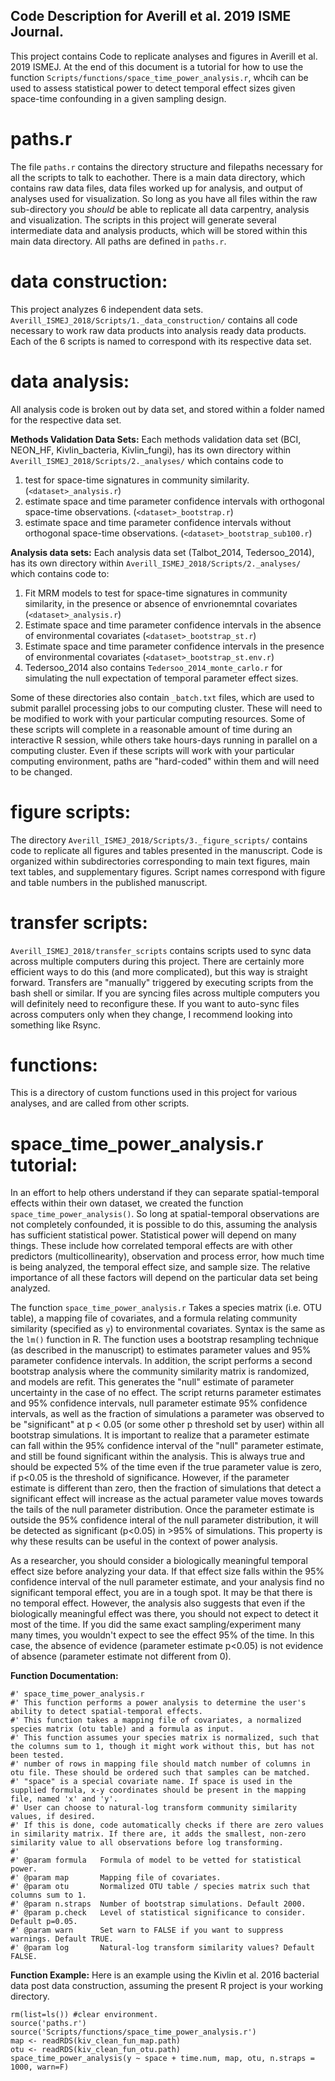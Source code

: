 ## Code Description for Averill et al. 2019 ISME Journal.

This project contains Code to replicate analyses and figures in Averill et al. 2019 ISMEJ. At the end of this document is a tutorial for how to use the function `Scripts/functions/space_time_power_analysis.r`, whcih can be used to assess statistical power to detect temporal effect sizes given space-time confounding in a given sampling design.

# paths.r

The file `paths.r` contains the directory structure and filepaths necessary for all the scripts to talk to eachother. There is a main data directory, which contains raw data files, data files worked up for analysis, and output of analyses used for visualization. So long as you have all files within the raw sub-directory you *should* be able to replicate all data carpentry, analysis and visualization. The scripts in this project will generate several intermediate data and analysis products, which will be stored within this main data directory. All paths are defined in `paths.r`.

# data construction: 
This project analyzes 6 independent data sets. `Averill_ISMEJ_2018/Scripts/1._data_construction/` contains all code necessary to work raw data products into analysis ready data products. Each of the 6 scripts is named to correspond with its respective data set.

# data analysis: 
All analysis code is broken out by data set, and stored within a folder named for the respective data set.

**Methods Validation Data Sets:** Each methods validation data set (BCI, NEON_HF, Kivlin_bacteria, Kivlin_fungi), has its own directory within `Averill_ISMEJ_2018/Scripts/2._analyses/` which contains code to 

1. test for space-time signatures in community similarity. (`<dataset>_analysis.r`)
2. estimate space and time parameter confidence intervals with orthogonal space-time observations. (`<dataset>_bootstrap.r`)
3. estimate space and time parameter confidence intervals without orthogonal space-time observations. (`<dataset>_bootstrap_sub100.r`)

**Analysis data sets:** Each analysis data set (Talbot_2014, Tedersoo_2014), has its own directory within `Averill_ISMEJ_2018/Scripts/2._analyses/` which contains code to:

1. Fit MRM models to test for space-time signatures in community similarity, in the presence or absence of envrionemntal covariates (`<dataset>_analysis.r`)
2. Estimate space and time parameter confidence intervals in the absence of environmental covariates (`<dataset>_bootstrap_st.r`)
3. Estimate space and time parameter confidence intervals in the presence of environmental covariates (`<dataset>_bootstrap_st.env.r`)
4. Tedersoo_2014 also contains `Tedersoo_2014_monte_carlo.r` for simulating the null expectation of temporal parameter effect sizes.

Some of these directories also contain `_batch.txt` files, which are used to submit parallel processing jobs to our computing cluster. These will need to be modified to work with your particular computing resources. Some of these scripts will complete in a reasonable amount of time during an interactive R session, while others take hours-days running in parallel on a computing cluster. Even if these scripts will work with your particular computing environment, paths are "hard-coded" within them and will need to be changed.

# figure scripts:
The directory `Averill_ISMEJ_2018/Scripts/3._figure_scripts/` contains code to replicate all figures and tables presented in the manuscript. Code is organized within subdirectories corresponding to main text figures, main text tables, and supplementary figures. Script names correspond with figure and table numbers in the published manuscript.

# transfer scripts:
`Averill_ISMEJ_2018/transfer_scripts` contains scripts used to sync data across multiple computers during this project. There are certainly more efficient ways to do this (and more complicated), but this way is straight forward. Transfers are "manually" triggered by executing scripts from the bash shell or similar. If you are syncing files across multiple computers you will definitely need to reconfigure these. If you want to auto-sync files across computers only when they change, I recommend looking into something like Rsync.

# functions:
This is a directory of custom functions used in this project for various analyses, and are called from other scripts.

# space_time_power_analysis.r tutorial:
In an effort to help others understand if they can separate spatial-temporal effects within their own dataset, we created the function `space_time_power_analysis()`. So long at spatial-temporal observations are not completely confounded, it is possible to do this, assuming the analysis has sufficient statistical power. Statistical power will depend on many things. These include how correlated temporal effects are with other predictors (multicollinearity), observation and process error, how much time is being analyzed, the temporal effect size, and sample size. The relative importance of all these factors will depend on the particular data set being analyzed.

The function `space_time_power_analysis.r` Takes a species matrix (i.e. OTU table), a mapping file of covariates, and a formula relating community similarity (specified as `y`) to environmental covariates. Syntax is the same as the `lm()` function in R. The function uses a bootstrap resampling technique (as described in the manuscript) to estimates parameter values and 95% parameter confidence intervals. In addition, the script performs a second bootstrap analysis where the community similarity matrix is randomized, and models are refit. This generates the "null" estimate of parameter uncertainty in the case of no effect. The script returns parameter estimates and 95% confidence intervals, null parameter estimate 95% confidence intervals, as well as the fraction of simulations a parameter was observed to be "significant" at p < 0.05 (or some other p threshold set by user) within all bootstrap simulations. It is important to realize that a parameter estimate can fall within the 95% confidence interval of the "null" parameter estimate, and still be found significant within the analysis. This is always true and should be expected 5% of the time even if the true parameter value is zero, if p<0.05 is the threshold of significance. However, if the parameter estimate is different than zero, then the fraction of simulations that detect a significant effect will increase as the actual parameter value moves towards the tails of the null parameter distribution. Once the parameter estimate is outside the 95% confidence interal of the null parameter distribution, it will be detected as significant (p<0.05) in >95% of simulations. This property is why these results can be useful in the context of power analysis.

As a researcher, you should consider a biologically meaningful temporal effect size before analyzing your data. If that effect size falls within the 95% confidence interval of the null parameter estimate, and your analysis find no significant temporal effect, you are in a tough spot. It may be that there is no temporal effect. However, the analysis also suggests that even if the biologically meaningful effect was there, you should not expect to detect it most of the time. If you did the same exact sampling/experiment many many times, you wouldn't expect to see the effect 95% of the time. In this case, the absence of evidence (parameter estimate p<0.05) is not evidence of absence (parameter estimate not different from 0).

**Function Documentation:**
```
#' space_time_power_analysis.r
#' This function performs a power analysis to determine the user's ability to detect spatial-temporal effects.
#' This function takes a mapping file of covariates, a normalized species matrix (otu table) and a formula as input.
#' This function assumes your species matrix is normalized, such that the columns sum to 1, though it might work without this, but has not been tested.
#' number of rows in mapping file should match number of columns in otu file. These should be ordered such that samples can be matched.
#' "space" is a special covariate name. If space is used in the supplied formula, x-y coordinates should be present in the mapping file, named 'x' and 'y'. 
#' User can choose to natural-log transform community similarity values, if desired.
#' If this is done, code automatically checks if there are zero values in similarity matrix. If there are, it adds the smallest, non-zero similarity value to all observations before log transforming.
#'
#' @param formula   Formula of model to be vetted for statistical power.
#' @param map       Mapping file of covariates.
#' @param otu       Normalized OTU table / species matrix such that columns sum to 1.
#' @param n.straps  Number of bootstrap simulations. Default 2000.
#' @param p.check   Level of statistical significance to consider. Default p=0.05.
#' @param warn      Set warn to FALSE if you want to suppress warnings. Default TRUE.
#' @param log       Natural-log transform similarity values? Default FALSE.
```

**Function Example:** Here is an example using the Kivlin et al. 2016 bacterial data post data construction, assuming the present R project is your working directory.
```{r}
rm(list=ls()) #clear environment.
source('paths.r')
source('Scripts/functions/space_time_power_analysis.r')
map <- readRDS(kiv_clean_fun_map.path)
otu <- readRDS(kiv_clean_fun_otu.path)
space_time_power_analysis(y ~ space + time.num, map, otu, n.straps = 1000, warn=F)

```


